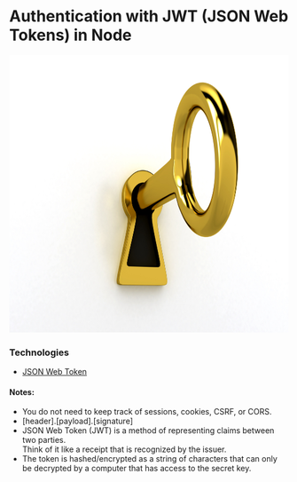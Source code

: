 # Authentication with JWT (JSON Web Tokens) in Node

<img src="https://github.com/jayceazua/authJWT/blob/master/jwt-auth.jpg" width="700" height="500"/>

### Technologies
- [JSON Web Token](https://github.com/auth0/node-jsonwebtoken)

#### Notes:
- You do not need to keep track of sessions, cookies, CSRF, or CORS.
- [header].[payload].[signature]
- JSON Web Token (JWT) is a method of representing claims between two parties. <br>
    Think of it like a receipt that is recognized by the issuer.
- The token is hashed/encrypted as a string of characters that can only be decrypted by a computer that has access to the secret key.
